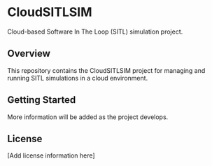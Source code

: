 # CloudSITLSIM

Cloud-based Software In The Loop (SITL) simulation project.

## Overview

This repository contains the CloudSITLSIM project for managing and running SITL simulations in a cloud environment.

## Getting Started

More information will be added as the project develops.

## License

[Add license information here]
